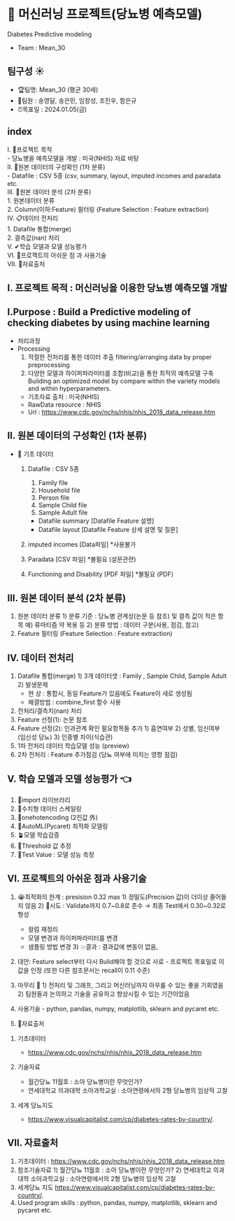 # 🤖 머신러닝 프로젝트(당뇨병 예측모델)
Diabetes Predictive modeling
- Team : Mean_30


## 팀구성 :sunny:
  * 🏆팀명: Mean_30 (평균 30세)
  * 👥팀원 : 송영달, 송은민, 임창성, 조진우, 함은규
  * ⏰목표일 : 2024.01.05(금)

## index
  Ⅰ. 🏁프로젝트 목적  
    - 당뇨병을 예측모델을 개발 : 미국(NHIS) 자료 바탕  
  Ⅱ. 📑원본 데이터의 구성확인 (1차 분류)   
    - Datafile : CSV 5종 (csv, summary, layout, imputed incomes and paradata etc.  
  Ⅲ. 📑원본 데이터 분석 (2차 분류)  
    1. 원본데이터 분류   
    2. Column(이하:Feature) 필터링 (Feature Selection : Feature extraction)   
  Ⅳ. 📋데이터 전처리   
    1. Datafile 통합(merge)  
    2. 결측값(nan) 처리   
  Ⅴ. ✔학습 모델과 모델 성능평가  
  Ⅵ. 🚨프로젝트의 아쉬운 점 과 사용기술  
  Ⅶ. 📶자료출처  

## Ⅰ. 프로젝트 목적 : 머신러닝을 이용한 당뇨병 예측모델 개발
## Ⅰ.Purpose : Build a Predictive modeling of checking diabetes by using machine learning
  * 처리과정
  * Processing
    1) 적절한 전처리를 통한 데이터 추출
       filtering/arranging data by proper preprocessing
    2) 다양한 모델과 하이퍼파라미터를 조합(비교)을 통한 최적의 예측모델 구축
       Building an optimized model by compare within the variety models and within hyperparameters.
    - 기초자료 출처 : 미국(NHIS)
    - RawData resource : NHIS
    - Url : https://www.cdc.gov/nchs/nhis/nhis_2018_data_release.htm

## Ⅱ. 원본 데이터의 구성확인 (1차 분류) 
* 📑 기초 데이터
  1. Datafile : CSV 5종
      1) Family file
      2) Household file
      3) Person file
      4) Sample Child file
      5) Sample Adult file
      - Datafile summary               [Datafile Feature 설명]
      - Datafile layout                   [Datafile Feature 상세 설명 및 질문]

  2. imputed incomes                  [Data파일]  *사용불가
  3. Paradata                             [CSV 파일]  *불필요 (설문관련)
  4. Functioning and Disability       [PDF 파일]  *불필요 (PDF)

## Ⅲ. 원본 데이터 분석 (2차 분류)
  1. 원본 데이터 분류
    1) 분류 기준 : 당뇨병 관계성(논문 등 참조) 및 결측 값이 적은 항목
     예) 류마티즘 약 복용 등
    2) 분류 방법 : 데이터 구분(사용, 점검, 참고)
  2. Feature 필터링 (Feature Selection : Feature extraction)   

## Ⅳ. 데이터 전처리
  1. Datafile 통합(merge) 
    1) 3개 데이터셋 : Family , Sample Child, Sample Adult
    2) 발생문제
       - 현      상 : 통합시, 동일 Feature가 있음에도 Feature이 새로 생성됨
       - 해결방법 : combine_first 함수 사용 
  2. 전처리/결측치(nan) 처리
  3. Feature 선정(1): 논문 참조
  4. Feature 선정(2): 인과관계 확인 필요항목들 추가
    1) 흡연여부 
    2) 성별, 임신여부(임신성 당뇨)
    3) 인종별 차이(식습관)
  5. 1차 전처리 데이터 학습모델 성능 (preview)
  6. 2차 전처리 : Feature 추가점검 (당뇨 여부에 미치는 영향 점검)

## Ⅴ. 학습 모델과 모델 성능평가 :point_left:
  1. 🌱import 라이브러리 
  2. 🌱수치형 데이터 스케일링
  3. 🌿onehotencoding (2진값 外)
  4. 🌿AutoML(Pycaret) 최적화 모델링
  5. 🪴모델 학습검증
  6. 🌲Threshold 값 추정
  7. 🍎Test Value : 모델 성능 측정

    
## Ⅵ. 프로젝트의 아쉬운 점과 사용기술
  1. 😭최적화의 한계 : presision 0.32 max 
    1) 정밀도(Precision 값)이 더이상 줄어들지 않음
    2) 💪시도  :  Validate까지 0.7~0.8로 준수 → 최종 Test에서 0.30~0.32로 형성
        - 컬럼 재정리
        - 모델 변경과 하이퍼파라미터를 변경 
        - 샘플링 방법 변경
    3) :collision:결과 : 결과값에 변동이 없음, 

  2. 대안: Feature select부터 다시 Bulid해야 할 것으로 사료
    - 프로젝트 목표일로 이 값을 인정 (또한 다른 참조문서는 recall이 0.11 수준)

  3. 마무리 :pray:
    1) 전처리 및 그래프, 그리고 머신러닝까지 아우룰 수 있는 좋을 기회였음
    2) 팀원들과 논의하고 기술을 공유하고 향상시킬 수 있는 기간이었음

  4. 사용기술
    - python, pandas, numpy, matplotlib, sklearn and pycaret etc.

  5. 💬자료출처 
   1) 기초데이터
       - https://www.cdc.gov/nchs/nhis/nhis_2018_data_release.htm

   2) 기술자료
       - 월간당뇨 11월호 :  소아 당뇨병이란 무엇인가? 
       - 연세대학교 의과대학 소아과학교실 : 소아연령에서의 2형 당뇨병의 임상적 고찰

   3) 세계 당뇨지도 
       - https://www.visualcapitalist.com/cp/diabetes-rates-by-country/. 


## Ⅶ. 자료출처
  1. 기초데이터 :  https://www.cdc.gov/nchs/nhis/nhis_2018_data_release.htm
  2. 참조기술자료
    1) 월간당뇨 11월호 :  소아 당뇨병이란 무엇인가?
    2) 연세대학교 의과대학 소아과학교실 : 소아연령에서의 2형 당뇨병의 임상적 고찰
  3. 세계당뇨 지도 
    https://www.visualcapitalist.com/cp/diabetes-rates-by-country/. 
  4. Used program skills : python, pandas, numpy, matplotlib, sklearn and pycaret etc.




